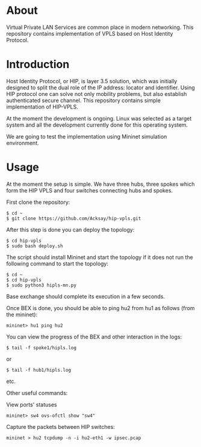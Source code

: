 # About

Virtual Private LAN Services are common place in modern networking. 
This repository contains implementation of VPLS based on Host Identity Protocol.

# Introduction

Host Identity Protocol, or HIP, is layer 3.5 solution,
which was initially designed to split the dual role of the IP address: 
locator and identifier. Using HIP protocol one can solve not
only mobility problems, but also establish authenticated secure
channel. This repository contains simple implementation of HIP-VPLS.

At the moment the development is ongoing. Linux was selected as a target system and all the 
development currently done for this operating system.

We are going to test the implementation using Mininet simulation environment.

# Usage

At the moment the setup is simple. We have three hubs, three spokes which form the HIP VPLS and four switches
connecting hubs and spokes.

First clone the repository:
```
$ cd ~
$ git clone https://github.com/Acksay/hip-vpls.git
```

After this step is done you can deploy the topology:

```
$ cd hip-vpls
$ sudo bash deploy.sh
```
The script should install Mininet and start the topology if it does not
run  the following command to start the topology:

```
$ cd ~
$ cd hip-vpls
$ sudo python3 hipls-mn.py
```

Base exchange should complete its execution in a few seconds. 

Once BEX is done, you should be able to ping hu2 from hu1 as follows (from the mininet):

```
mininet> hu1 ping hu2
```

You can view the progress of the BEX and other interaction in the logs:

```
$ tail -f spoke1/hipls.log
```
or
```
$ tail -f hub1/hipls.log
```
etc.

Other useful commands:

View ports' statuses
```
mininet> sw4 ovs-ofctl show "sw4"
```

Capture the packets between HIP switches:

```
mininet > hu2 tcpdump -n -i hu2-eth1 -w ipsec.pcap
```



